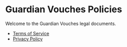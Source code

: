 # Guardian Vouches Policies

Welcome to the Guardian Vouches legal documents.

- [Terms of Service](terms.md)  
- [Privacy Policy](privacy.md)
